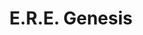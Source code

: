 ---
title: "E.R.E. Genesis"
url: /santa-cruz-de-la-sierra/e-r-e-genesis/
shop: agencia de viajes
---